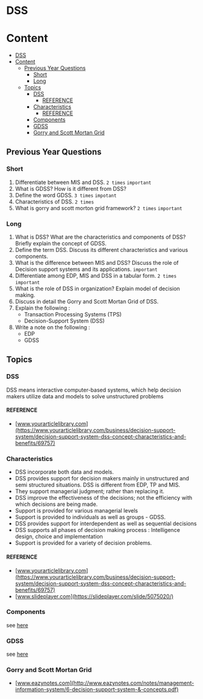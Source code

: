 # DSS

# Content

- [DSS](#dss)
- [Content](#content)
  - [Previous Year Questions](#previous-year-questions)
    - [Short](#short)
    - [Long](#long)
  - [Topics](#topics)
    - [DSS](#dss-1)
      - [REFERENCE](#reference)
    - [Characteristics](#characteristics)
      - [REFERENCE](#reference-1)
    - [Components](#components)
    - [GDSS](#gdss)
    - [Gorry and Scott Mortan Grid](#gorry-and-scott-mortan-grid)

## Previous Year Questions

### Short

1. Differentiate between MIS and DSS. `2 times` `important`
2. What is GDSS? How is it different from DSS?
3. Define the word GDSS. `3 times` `impotant`
4. Characteristics of DSS. `2 times`
5. What is gorry and scott morton grid framework? `2 times` `important`

### Long

1. What is DSS? What are the characteristics and components of DSS? Briefly explain
   the concept of GDSS.
2. Define the term DSS. Discuss its different characteristics and various components.
3. What is the difference between MIS and DSS? Discuss the role of Decision support
   systems and its applications. `important`
4. Differentiate among EDP, MIS and DSS in a tabular form. `2 times` `important`
5. What is the role of DSS in organization? Explain model of decision making.
6. Discuss in detail the Gorry and Scott Mortan Grid of DSS.
7. Explain the following :
   - Transaction Processing Systems (TPS)
   - Decision-Support System (DSS)
8. Write a note on the following :
   - EDP
   - GDSS

## Topics

### DSS

DSS means interactive computer-based systems, which help decision makers utilize data and
models to solve unstructured problems

#### REFERENCE

- [www.yourarticlelibrary.com](https://www.yourarticlelibrary.com/business/decision-support-system/decision-support-system-dss-concept-characteristics-and-benefits/69757)

### Characteristics

- DSS incorporate both data and models.
- DSS provides support for decision makers mainly in unstructured and semi structured situations.
  DSS is different from EDP, TP and MIS.
- They support managerial judgment; rather than replacing it.
- DSS improve the effectiveness of the decisions; not the efficiency with which decisions
  are being made.
- Support is provided for various managerial levels
- Support is provided to individuals as well as groups - GDSS.
- DSS provides support for interdependent as well as sequential decisions
- DSS supports all phases of decision making process : Intelligence design, choice and implementation
- Support is provided for a variety of decision problems.

#### REFERENCE

- [www.yourarticlelibrary.com](https://www.yourarticlelibrary.com/business/decision-support-system/decision-support-system-dss-concept-characteristics-and-benefits/69757)
- [www.slideplayer.com](https://slideplayer.com/slide/5075020/)

### Components

see [here](https://www.yourarticlelibrary.com/management/decision-making-management/6-main-components-of-decision-support-system-dss/70302)

### GDSS

see [here](https://www.managementstudyhq.com/features-and-components-of-group-decision-support-system.html)

### Gorry and Scott Mortan Grid

- [www.eazynotes.com](http://www.eazynotes.com/notes/management-information-system/6-decision-support-system-&-concepts.pdf)
